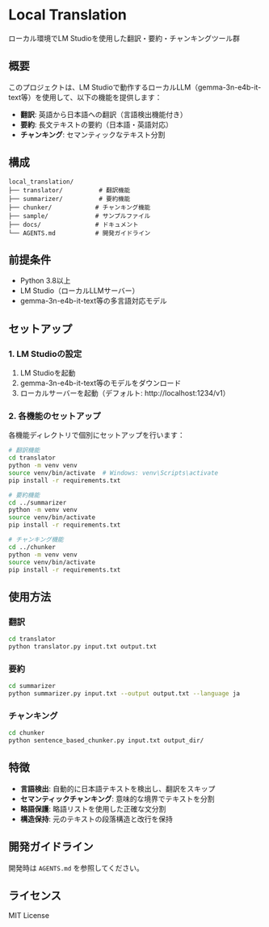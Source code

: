 # Local Translation

ローカル環境でLM Studioを使用した翻訳・要約・チャンキングツール群

## 概要

このプロジェクトは、LM Studioで動作するローカルLLM（gemma-3n-e4b-it-text等）を使用して、以下の機能を提供します：

- **翻訳**: 英語から日本語への翻訳（言語検出機能付き）
- **要約**: 長文テキストの要約（日本語・英語対応）
- **チャンキング**: セマンティックなテキスト分割

## 構成

```
local_translation/
├── translator/          # 翻訳機能
├── summarizer/          # 要約機能  
├── chunker/            # チャンキング機能
├── sample/             # サンプルファイル
├── docs/               # ドキュメント
└── AGENTS.md           # 開発ガイドライン
```

## 前提条件

- Python 3.8以上
- LM Studio（ローカルLLMサーバー）
- gemma-3n-e4b-it-text等の多言語対応モデル

## セットアップ

### 1. LM Studioの設定

1. LM Studioを起動
2. gemma-3n-e4b-it-text等のモデルをダウンロード
3. ローカルサーバーを起動（デフォルト: http://localhost:1234/v1）

### 2. 各機能のセットアップ

各機能ディレクトリで個別にセットアップを行います：

```bash
# 翻訳機能
cd translator
python -m venv venv
source venv/bin/activate  # Windows: venv\Scripts\activate
pip install -r requirements.txt

# 要約機能
cd ../summarizer
python -m venv venv
source venv/bin/activate
pip install -r requirements.txt

# チャンキング機能
cd ../chunker
python -m venv venv
source venv/bin/activate
pip install -r requirements.txt
```

## 使用方法

### 翻訳

```bash
cd translator
python translator.py input.txt output.txt
```

### 要約

```bash
cd summarizer
python summarizer.py input.txt --output output.txt --language ja
```

### チャンキング

```bash
cd chunker
python sentence_based_chunker.py input.txt output_dir/
```

## 特徴

- **言語検出**: 自動的に日本語テキストを検出し、翻訳をスキップ
- **セマンティックチャンキング**: 意味的な境界でテキストを分割
- **略語保護**: 略語リストを使用した正確な文分割
- **構造保持**: 元のテキストの段落構造と改行を保持

## 開発ガイドライン

開発時は `AGENTS.md` を参照してください。

## ライセンス

MIT License 